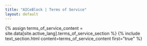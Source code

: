 ```yaml
---
title: "AICeBlock | Terms of Service"
layout: default
---
```


{% assign terms_of_service_content = site.data[site.active_lang].terms_of_service_section %}
{% include text_section.html content=terms_of_service_content first="true" %}
